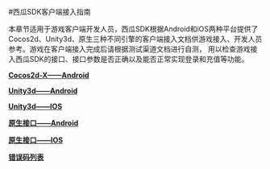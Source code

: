 #西瓜SDK客户端接入指南


本章节适用于游戏客户端开发人员，西瓜SDK根据Android和iOS两种平台提供了Cocos2d、Unity3d、原生三种不同引擎的客户端接入文档供游戏接入、开发人员参考。游戏在客户端接入完成后请根据测试渠道文档进行自测，
用以检查游戏接入西瓜SDK的接口、接口参数是否正确以及能否正常实现登录和充值等功能。






**[Cocos2d-X——Android](./Cocos2dx.md)**


**[Unity3d——Android](./Unity3d.md)**


**[Unity3d——IOS](./unityios.md)**


**[原生接口——Android](./originandroid.md)**


**[原生接口——IOS](./originios.md)**



**[错误码列表](./error.md)**
